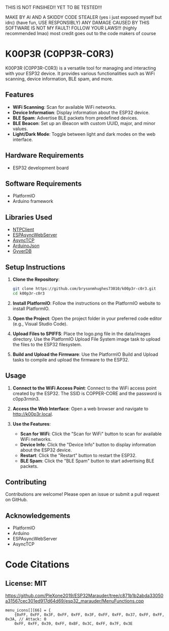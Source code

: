 THIS IS NOT FINSIHED!! YET TO BE TESTED!!!

MAKE BY AI AND A SKIDDY CODE STEALER
(yes i just exposed myself but idrc)
(have fun, USE RESPONSIBLY)
ANY DAMAGE CAUSED BY THIS SOFTWARE IS NOT MY FAULT!
FOLLOW YOUR LAWS!!! (highly recommended lmao)
most credit goes out to the code makers of course

# K00P3R (C0PP3R-C0R3)

K00P3R (C0PP3R-C0R3) is a versatile tool for managing and interacting with your ESP32 device. It provides various functionalities such as WiFi scanning, device information, BLE spam, and more.

## Features

- **WiFi Scanning**: Scan for available WiFi networks.
- **Device Information**: Display information about the ESP32 device.
- **BLE Spam**: Advertise BLE packets from predefined devices.
- **BLE Beacon**: Set up an iBeacon with custom UUID, major, and minor values.
- **Light/Dark Mode**: Toggle between light and dark modes on the web interface.

## Hardware Requirements

- ESP32 development board

## Software Requirements

- PlatformIO
- Arduino framework

## Libraries Used

- [NTPClient](https://platformio.org/lib/show/551/NTPClient)
- [ESPAsyncWebServer](https://platformio.org/lib/show/306/ESPAsyncWebServer)
- [AsyncTCP](https://platformio.org/lib/show/1826/AsyncTCP)
- [ArduinoJson](https://platformio.org/lib/show/64/ArduinoJson)
- [GyverDB](https://platformio.org/lib/show/1234/GyverDB)

## Setup Instructions

1. **Clone the Repository**:
   ```sh
   git clone https://github.com/brysonmhughes73010/k00p3r-c0r3.git
   cd k00p3r-c0r3
   ```

2. **Install PlatformIO**: Follow the instructions on the PlatformIO website to install PlatformIO.

3. **Open the Project**: Open the project folder in your preferred code editor (e.g., Visual Studio Code).

4. **Upload Files to SPIFFS**: Place the logo.png file in the data/images directory. Use the PlatformIO Upload File System image task to upload the files to the ESP32 filesystem.

5. **Build and Upload the Firmware**: Use the PlatformIO Build and Upload tasks to compile and upload the firmware to the ESP32.

## Usage

1. **Connect to the WiFi Access Point**: Connect to the WiFi access point created by the ESP32. The SSID is COPPER-CORE and the password is c0pp3rmin3.

2. **Access the Web Interface**: Open a web browser and navigate to http://k00p3r.local.

3. **Use the Features**:
   - **Scan for WiFi**: Click the "Scan for WiFi" button to scan for available WiFi networks.
   - **Device Info**: Click the "Device Info" button to display information about the ESP32 device.
   - **Restart**: Click the "Restart" button to restart the ESP32.
   - **BLE Spam**: Click the "BLE Spam" button to start advertising BLE packets.

## Contributing

Contributions are welcome! Please open an issue or submit a pull request on GitHub.

## Acknowledgements

- PlatformIO
- Arduino
- ESPAsyncWebServer
- AsyncTCP

# Code Citations

## License: MIT
https://github.com/PleXone2019/ESP32Marauder/tree/c871b1b2abda33050a31567cec301ed917d64d69/esp32_marauder/MenuFunctions.cpp

```
menu_icons[][66] = {
    {0xFF, 0xFF, 0x3F, 0xFF, 0xFF, 0x3F, 0xFF, 0xFF, 0x37, 0xFF, 0xFF, 0x3A, // Attack: 0
    0xFF, 0xFF, 0x39, 0xFF, 0xBF, 0x3C, 0xFF, 0x7F, 0x3E
```

